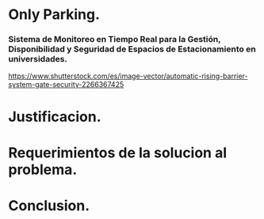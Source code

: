 # Only Parking.

### Sistema  de Monitoreo en Tiempo Real para la Gestión, Disponibilidad y Seguridad de Espacios de Estacionamiento en universidades.

https://www.shutterstock.com/es/image-vector/automatic-rising-barrier-system-gate-security-2266367425

# Justificacion.

# Requerimientos de la solucion al problema.

# Conclusion.
